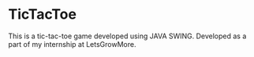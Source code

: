 # TicTacToe
This is a tic-tac-toe game developed using JAVA SWING.
Developed as a part of my internship at LetsGrowMore.
